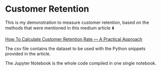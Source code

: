 # Customer Retention

This is my demonstration to measure customer retention, based on the methods
that were mentioned in this medium article ⬇️

[How To Calculate Customer Retention Rate — A Practical Approach](https://towardsdatascience.com/how-to-calculate-customer-retention-rate-a-practical-approach-1c97709d495f)

The csv file contains the dataset to be used with the Python snippets provided in the article.

The Jupyter Notebook is the whole code compiled in one single notebook.
